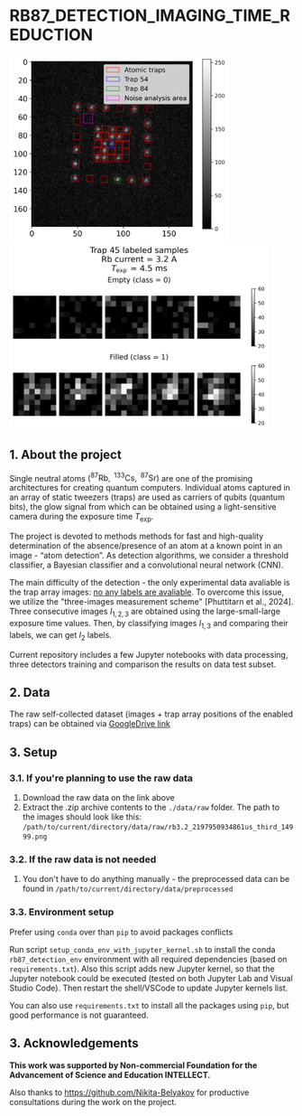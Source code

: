 # RB87_DETECTION_IMAGING_TIME_REDUCTION

<p float="left">
  <img src="./data/results/trap_array_marked_traps_en.png" height="330" alt="Trap array image"/>
  <img src="./data/results/sample_labeled_trap_45.png" height="330" alt="Trap 45 labeled samples"/> 
</p>

## 1. About the project

Single neutral atoms $\left( ^{87}\text{Rb},\ ^{133}\text{Cs},\ ^{87}\text{Sr} \right)$ are one of the promising architectures for creating quantum computers. Individual atoms captured in an array of static tweezers (traps) are used as carriers of qubits (quantum bits), the glow signal from which can be obtained using a light-sensitive camera during the exposure time $T_\text{exp}$.

The project is devoted to methods methods for fast and high-quality determination of the absence/presence of an atom at a known point in an image - “atom detection”. As detection algorithms, we consider a threshold classifier, a Bayesian classifier and a convolutional neural network (CNN).

The main difficulty of the detection - the only experimental data avaliable is the trap array images: <ins>no any labels are avaliable</ins>. To overcome this issue, we utilize the "three-images measurement scheme" [Phuttitarn et al., 2024]. Three consecutive images $I_{1, 2, 3}$ are obtained using the large-small-large exposure time values. Then, by classifying images $I_{1, 3}$ and comparing their labels, we can get $I_2$ labels.

Current repository includes a few Jupyter notebooks with data processing, three detectors training and comparison the results on data test subset.

## 2. Data

The raw self-collected dataset (images + trap array positions of the enabled traps) can be obtained via [GoogleDrive link](https://drive.google.com/file/d/16zwKv0SIk-mxchAcTJvKGfch5xH2q0u-/view?usp=sharing)

## 3. Setup

### 3.1. If you're planning to use the raw data

1. Download the raw data on the link above
2. Extract the .zip archive contents to the `./data/raw` folder. The path to the images should look like this: `/path/to/current/directory/data/raw/rb3.2_2197950934861us_third_14999.png`

### 3.2. If the raw data is not needed

1. You don't have to do anything manually - the preprocessed data can be found in `/path/to/current/directory/data/preprocessed`

### 3.3. Environment setup

Prefer using `conda` over than `pip` to avoid packages conflicts

Run script `setup_conda_env_with_jupyter_kernel.sh` to install the conda `rb87_detection_env` environment with all required dependencies (based on `requirements.txt`). Also this script adds new Jupyter kernel, so that the Jupyter notebook could be executed (tested on both Jupyter Lab and Visual Studio Code). Then restart the shell/VSCode to update Jupyter kernels list.

You can also use `requirements.txt` to install all the packages using `pip`, but good performance is not guaranteed.

## 3. Acknowledgements

**This work was supported by Non-commercial Foundation for the Advancement of Science and Education INTELLECT.**

Also thanks to <https://github.com/Nikita-Belyakov> for productive consultations during the work on the project.

